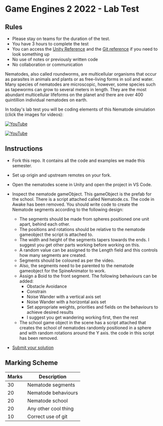 # Game Engines 2 2022 - Lab Test

## Rules

- Please stay on teams for the duration of the test. 
- You have 3 hours to complete the test
- You can access the [Unity Reference](https://docs.oracle.com/javase/7/docs/api/) and the [Git reference](https://git-scm.com/docs) if you need to look something up
- No use of notes or previously written code
- No collaboration or communication

Nematodes, also called roundworms, are multicellular organisms that occur as parasites in animals and plants or as free-living forms in soil and water. Many species of nematodes are microscopic, however, some species such as tapeworms can grow to several meters in length. They are the most abundant multicellular lifeforms on the planet and there are over 400 quintillion individual nematodes on earth. 

In today's lab test you will be coding elements of this Nematode simulation (click the images for videos):

[![YouTube](http://img.youtube.com/vi/62rLDaMyFSo/0.jpg)](https://youtu.be/62rLDaMyFSo)



[![YouTube](http://img.youtube.com/vi/869m0ROXjJ4/0.jpg)](https://youtu.be/869m0ROXjJ4)

## Instructions

- Fork this repo. It contains all the code and examples we made this semester.
- Set up origin and upstream remotes on your fork.
- Open the nematodes scene in Unity and open the project in VS Code.
- Inspect the nematode gameObject. This gameObject is the prefab for the school. There is a script attached called Nematode.cs. The code in Awake has been removed. You should write code to create the Nematode segments according to the following design:
    - The segments should be made from spheres positioned one unit apart, behind each other.     
    - The positions and rotations should be relative to the nematode gameobject the script is attached to.
    - The width and height of the segments tapers towards the ends. I suggest you get other parts working before working on this.
    - A random value can be assigned to the Length field and this controls how many segments are created. 
    - Segments should be coloured as per the video.
    - Also, the segments need to be parented to the nematode gameobject for the SpineAnimator to work.
    - Assign a Boid to the front segment. The following behaviours can be added:     
        - Obstacle Avoidance
        - Constrain
        - Noise Wander with a vertical axis set
        - Noise Wander with a horizontal axis set
        - Set appropriate weights, priorities and fields on the behaviours to achieve desired results
        - I suggest you get wandering working first, then the rest 
    - The school game object in the scene has a script attached that creates the school of nematodes randomly positioned in a sphere and with random rotations around the Y axis. the code in this script has been removed.

- [Submit your solution](https://forms.office.com/Pages/ResponsePage.aspx?id=yxdjdkjpX06M7Nq8ji_V2ou3qmFXqEdGlmiD1Myl3gNUN1VSNUtaRjJNM1czTFJOSjZLTTgxOVFQWC4u)

## Marking Scheme

| Marks | Description |
|-------|-------------|
| 30 | Nematode segments  |
| 20 | Nematode behaviours |
| 20 | Nematode school |
| 20 | Any other cool thing |
| 10 | Correct use of git |